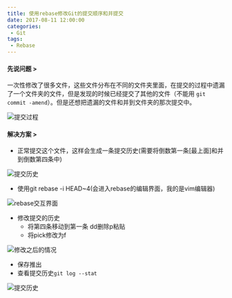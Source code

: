 ```yaml
---
title: 使用rebase修改Git的提交顺序和并提交
date: 2017-08-11 12:00:00
categories:
 - Git
tags:
 - Rebase
---
```


#### 先说问题 >
一次性修改了很多文件，这些文件分布在不同的文件夹里面，在提交的过程中遗漏了一个文件夹的文件，但是发现的时候已经提交了其他的文件（不能用 ```git commit -amend```）。但是还想把遗漏的文件和并到文件夹的那次提交中。

![提交过程](http://upload-images.jianshu.io/upload_images/1419533-414d00af5c860d8d.png?imageMogr2/auto-orient/strip%7CimageView2/2/w/1240)

#### 解决方案 >
* 正常提交这个文件，这样会生成一条提交历史(需要将倒数第一条[最上面]和并到倒数第四条中)

![提交历史](http://upload-images.jianshu.io/upload_images/1419533-5f5c296a21ab3fdd.png?imageMogr2/auto-orient/strip%7CimageView2/2/w/1240)

* 使用git rebase -i HEAD~4(会进入rebase的编辑界面，我的是vim编辑器)

![rebase交互界面](http://upload-images.jianshu.io/upload_images/1419533-a54aedfe2c0f5a65.png?imageMogr2/auto-orient/strip%7CimageView2/2/w/1240)

* 修改提交的历史
  *  将第四条移动到第一条 dd删除p粘贴
  *  将pick修改为f


![修改之后的情况](http://upload-images.jianshu.io/upload_images/1419533-a87ee22e0def68f2.png?imageMogr2/auto-orient/strip%7CimageView2/2/w/1240)

* 保存推出
* 查看提交历史```git log --stat```


![提交历史](http://upload-images.jianshu.io/upload_images/1419533-e60e8d7023e8080e.png?imageMogr2/auto-orient/strip%7CimageView2/2/w/1240)